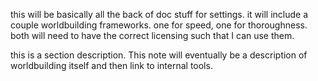 this will be basically all the back of doc stuff for settings. it will include a couple worldbuilding frameworks. one for speed, one for thoroughness. both will need to have the correct licensing such that I can use them.

this is a section description. This note will eventually be a description of worldbuilding itself and then link to internal tools.